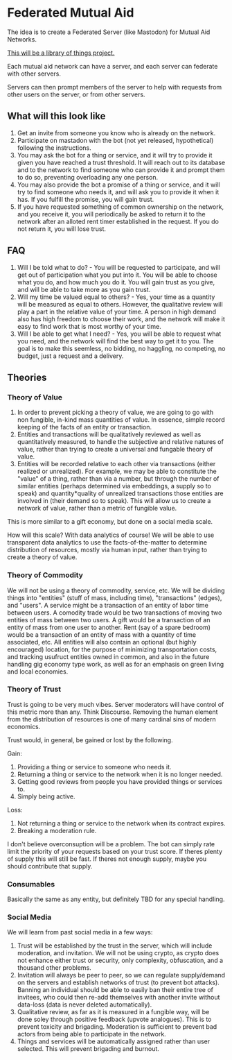 # Federated Mutual Aid

The idea is to create a Federated Server (like Mastodon) for Mutual Aid Networks.

[This will be a library of things project.](https://librarysocialism.org/)

Each mutual aid network can have a server, and each server can federate with other servers.

Servers can then prompt members of the server to help with requests from other users on the server, or from other servers.

## What will this look like

1. Get an invite from someone you know who is already on the network.
2. Participate on mastadon with the bot (not yet released, hypothetical) following the instructions.
3. You may ask the bot for a thing or service, and it will try to provide it given you have reached a trust threshold. It will reach out to its database and to the network to find someone who can provide it and prompt them to do so, preventing overloading any one person.
4. You may also provide the bot a promise of a thing or service, and it will try to find someone who needs it, and will ask you to provide it when it has. If you fulfill the promise, you will gain trust.
5. If you have requested something of common ownership on the network, and you receive it, you will periodically be asked to return it to the network after an alloted rent timer established in the request. If you do not return it, you will lose trust.

## FAQ

1. Will I be told what to do? - You will be requested to participate, and will get out of participation what you put into it. You will be able to choose what you do, and how much you do it. You will gain trust as you give, and will be able to take more as you gain trust.
2. Will my time be valued equal to others? - Yes, your time as a quantity will be measured as equal to others. However, the qualitative review will play a part in the relative value of your time. A person in high demand also has high freedom to choose their work, and the network will make it easy to find work that is most worthy of your time.
3. Will I be able to get what I need? - Yes, you will be able to request what you need, and the network will find the best way to get it to you. The goal is to make this seemless, no bidding, no haggling, no competing, no budget, just a request and a delivery.

## Theories

### Theory of Value

1. In order to prevent picking a theory of value, we are going to go with non fungible, in-kind mass quantities of value. In essence, simple record keeping of the facts of an entity or transaction.
2. Entities and transactions will be qualitatively reviewed as well as quantitatively measured, to handle the subjective and relative natures of value, rather than trying to create a universal and fungable theory of value.
3. Entities will be recorded relative to each other via transactions (either realized or unrealized). For example, we may be able to constitute the "value" of a thing, rather than via a number, but through the number of similar entities (perhaps determined via embeddings, a supply so to speak) and quantity*quality of unrealized transactions those entities are involved in (their demand so to speak). This will allow us to create a network of value, rather than a metric of fungible value.

This is more similar to a gift economy, but done on a social media scale.

How will this scale? With data analytics of course! We will be able to use transparent data analytics to use the facts-of-the-matter to determine distribution of resources, mostly via human input, rather than trying to create a theory of value.

### Theory of Commodity

We will not be using a theory of commodity, service, etc. We will be dividing things into "entities" (stuff of mass, including time), "transactions" (edges), and "users". A service might be a transaction of an entity of labor time between users. A comodity trade would be two transactions of moving two entities of mass between two users. A gift would be a transaction of an entity of mass from one user to another. Rent (say of a spare bedroom) would be a transaction of an entity of mass with a quantity of time associated, etc. All entities will also contain an optional (but highly encouraged) location, for the purpose of minimizing transportation costs, and tracking usufruct entities owned in common, and also in the future handling gig economy type work, as well as for an emphasis on green living and local economies.

### Theory of Trust

Trust is going to be very much vibes. Server moderators will have control of this metric more than any. Think Discourse. Removing the human element from the distribution of resources is one of many cardinal sins of modern economics.

Trust would, in general, be gained or lost by the following.

Gain:
1. Providing a thing or service to someone who needs it.
2. Returning a thing or service to the network when it is no longer needed.
3. Getting good reviews from people you have provided things or services to.
4. Simply being active.

Loss:
1. Not returning a thing or service to the network when its contract expires.
2. Breaking a moderation rule.

I don't believe overconsuption will be a problem. The bot can simply rate limit the priority of your requests based on your trust score. If theres plenty of supply this will still be fast. If theres not enough supply, maybe you should contribute that supply.

### Consumables

Basically the same as any entity, but definitely TBD for any special handling.


### Social Media

We will learn from past social media in a few ways:

1. Trust will be established by the trust in the server, which will include moderation, and invitation. We will not be using crypto, as crypto does not enhance either trust or security, only complexity, obfuscation, and a thousand other problems.
2. Invitation will always be peer to peer, so we can regulate supply/demand on the servers and establish networks of trust (to prevent bot attacks). Banning an individual should be able to easily ban their entire tree of invitees, who could then re-add themselves with another invite without data-loss (data is never deleted automatically).
3. Qualitative review, as far as it is measured in a fungible way, will be done soley through positive feedback (upvote analogues). This is to prevent toxicity and brigading. Moderation is sufficient to prevent bad actors from being able to participate in the network.
4. Things and services will be automatically assigned rather than user selected. This will prevent brigading and burnout.
